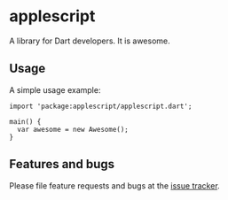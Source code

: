 # applescript

A library for Dart developers. It is awesome.

## Usage

A simple usage example:

    import 'package:applescript/applescript.dart';

    main() {
      var awesome = new Awesome();
    }

## Features and bugs

Please file feature requests and bugs at the [issue tracker][tracker].

[tracker]: http://example.com/issues/replaceme
